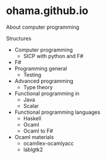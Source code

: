 # ohama.github.io
About computer programming

Structures

* Computer programming
    * SICP with python and F#
* F#
* Programming general
    * Testing
* Advanced programming
    * Type theory
* Functional programming in
    * Java
    * Scalar
* Functional programming languages
    * Haskell
    * Ocaml
    * Ocaml to F#
* Ocaml materials
    * ocamllex-ocamlyacc
    * lablgtk2

